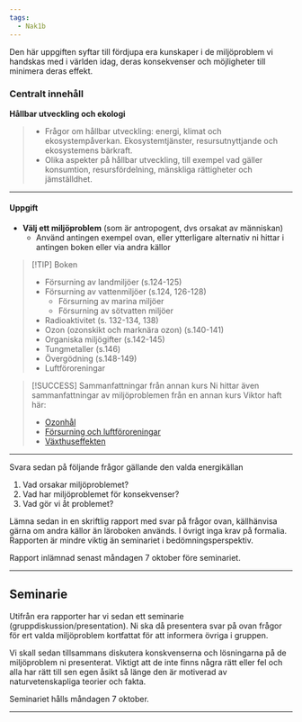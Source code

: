 ```yaml
---
tags:
  - Nak1b
---
```

Den här uppgiften syftar till fördjupa era kunskaper i de miljöproblem vi handskas med i världen idag, deras konsekvenser och möjligheter till minimera deras effekt.

### Centralt innehåll

**Hållbar utveckling och ekologi**
>- Frågor om hållbar utveckling: energi, klimat och ekosystempåverkan. Ekosystemtjänster, resursutnyttjande och ekosystemens bärkraft.
>- Olika aspekter på hållbar utveckling, till exempel vad gäller konsumtion, resursfördelning, mänskliga rättigheter och jämställdhet.

----

####  Uppgift

- **Välj ett miljöproblem** (som är antropogent, dvs orsakat av människan)
	- Använd antingen exempel ovan, eller ytterligare alternativ ni hittar i antingen boken eller via andra källor

>[!TIP] Boken 
>- Försurning av landmiljöer (s.124-125)
>- Försurning av vattenmiljöer (s.124, 126-128)
>	- Försurning av marina miljöer
>	- Försurning av sötvatten miljöer
>- Radioaktivitet (s. 132-134, 138)
>- Ozon (ozonskikt och marknära ozon) (s.140-141)
>- Organiska miljögifter (s.142-145)
>- Tungmetaller (s.146)
>- Övergödning (s.148-149)
>- Luftföroreningar

>[!SUCCESS] Sammanfattningar från annan kurs
>Ni hittar även sammanfattningar av miljöproblemen från en annan kurs Viktor haft här:
>- [Ozonhål](https://hackmd.io/@varohlen/halmij0/%2Fik7RgBsjSoWlgkYqZJFQJQ)
>- [Försurning och luftföroreningar](https://hackmd.io/@varohlen/halmij0/%2FtoOoiy6qSaiQuZU2u0YUxA)
>- [Växthuseffekten](https://hackmd.io/@varohlen/halmij0/%2FNh6RPhY4TFijD4GZrtSHew)


---

Svara sedan på följande frågor gällande den valda energikällan

1. Vad orsakar miljöproblemet?
2. Vad har miljöproblemet för konsekvenser?
3. Vad gör vi åt problemet?

Lämna sedan in en skriftlig rapport med svar på frågor ovan, källhänvisa gärna om andra källor än läroboken används. I övrigt inga krav på formalia. Rapporten är mindre viktig än seminariet i bedömningsperspektiv.

Rapport inlämnad senast måndagen 7 oktober före seminariet.

---

## Seminarie

Utifrån era rapporter har vi sedan ett seminarie (gruppdiskussion/presentation). Ni ska då presentera svar på ovan frågor för ert valda miljöproblem kortfattat för att informera övriga i gruppen.

Vi skall sedan tillsammans diskutera konskvenserna och lösningarna på de miljöproblem ni presenterat. Viktigt att de inte finns några rätt eller fel och alla har rätt till sen egen åsikt så länge den är motiverad av naturvetenskapliga teorier och fakta.

Seminariet hålls måndagen 7 oktober.

---



